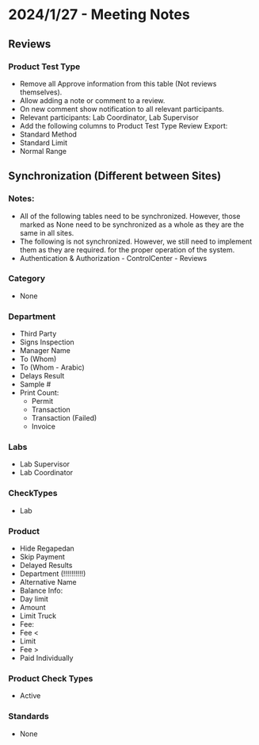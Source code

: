 # 2024/1/27 - Meeting Notes 

## Reviews

### Product Test Type

- Remove all Approve information from this table (Not reviews themselves).
- Allow adding a note or comment to a review.
- On new comment show notification to all relevant participants.
- Relevant participants: Lab Coordinator, Lab Supervisor
- Add the following columns to Product Test Type Review Export:
- Standard Method
- Standard Limit
- Normal Range



## Synchronization (Different between Sites)

### Notes:
- All of the following tables need to be synchronized.
  However, those marked as None need to be synchronized as a
  whole as they are the same in all sites.
- The following is not synchronized. However, we still need to implement them
  as they are required. for the proper operation of the system.
- Authentication & Authorization
        - ControlCenter
        - Reviews


### Category

- None


### Department

- Third Party
- Signs Inspection
- Manager Name
- To (Whom)
- To (Whom - Arabic)
- Delays Result
- Sample #
- Print Count:
    - Permit
    - Transaction
    - Transaction (Failed)
    - Invoice


### Labs

- Lab Supervisor
- Lab Coordinator


### CheckTypes

- Lab


### Product

- Hide Regapedan
- Skip Payment
- Delayed Results
- Department (!!!!!!!!!!)
- Alternative Name
- Balance Info:
- Day limit
- Amount
- Limit Truck
- Fee:
- Fee <
- Limit
- Fee >
- Paid Individually


### Product Check Types

- Active


### Standards

- None